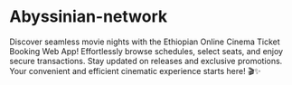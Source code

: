 # Abyssinian-network
Discover seamless movie nights with the Ethiopian Online Cinema Ticket Booking Web App! Effortlessly browse schedules, select seats, and enjoy secure transactions. Stay updated on releases and exclusive promotions. Your convenient and efficient cinematic experience starts here! 🎬✨
